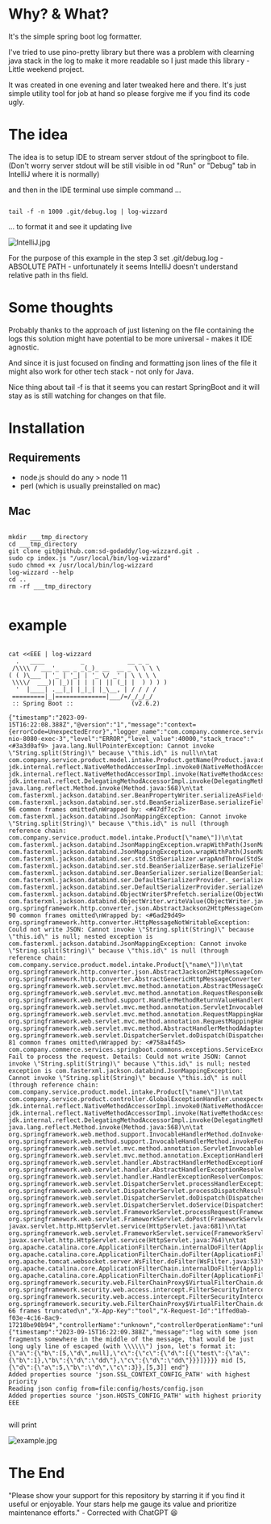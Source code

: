 
# Why? & What?

It's the simple spring boot log formatter.

I've tried to use pino-pretty library but there was a problem with clearning java stack in the log to make it more readable so I just made this library - Little weekend project.

It was created in one evening and later tweaked here and there. It's just simple utility tool for job at hand so please forgive me if you find its code ugly.


# The idea

The idea is to setup IDE to stream server stdout of the springboot to file. (Don't worry server stdout will be still visible in od "Run" or "Debug" tab in IntelliJ where it is normally)

and then in the IDE terminal use simple command ...

```

tail -f -n 1000 .git/debug.log | log-wizzard

```

... to format it and see it updating live

![IntelliJ.jpg](IntelliJ.jpg)

For the purpose of this example in the step 3 set .git/debug.log - ABSOLUTE PATH - unfortunately it seems IntelliJ doesn't understand relative path in ths field.

# Some thoughts

Probably thanks to the approach of just listening on the file containing the logs this solution might have potential to be more universal - makes it IDE agnostic.

And since it is just focused on finding and formatting json lines of the file it might also work for other tech stack - not only for Java.

Nice thing about tail -f is that it seems you can restart SpringBoot and it will stay as is still watching for changes on that file.


# Installation

## Requirements

- node.js should do any > node 11
- perl (which is usually preinstalled on mac)

## Mac

```

mkdir ___tmp_directory
cd ___tmp_directory
git clone git@github.com:sd-godaddy/log-wizzard.git .
sudo cp index.js "/usr/local/bin/log-wizzard"
sudo chmod +x /usr/local/bin/log-wizzard
log-wizzard --help
cd ..
rm -rf ___tmp_directory


```


# example

```

cat <<EEE | log-wizzard 
  .   ____          _            __ _ _
 /\\\\ / ___'_ __ _ _(_)_ __  __ _ \ \ \ \ 
( ( )\___ | '_ | '_| | '_ \/ _' | \ \ \ \ 
 \\\\/  ___)| |_)| | | | | || (_| |  ) ) ) ) 
  '  |____| .__|_| |_|_| |_\__, | / / / /
 =========|_|==============|___/=/_/_/_/
 :: Spring Boot ::                (v2.6.2)

{"timestamp":"2023-09-15T16:22:08.388Z","@version":"1","message":"context={errorCode=UnexpectedError}","logger_name":"com.company.commerce.services.springboot.commons.exceptions.ErrorLogUtils","thread_name":"http-nio-8080-exec-3","level":"ERROR","level_value":40000,"stack_trace":"<#3a3d0af9> java.lang.NullPointerException: Cannot invoke \"String.split(String)\" because \"this.id\" is null\n\tat com.company.service.product.model.intake.Product.getName(Product.java:64)\n\tat jdk.internal.reflect.NativeMethodAccessorImpl.invoke0(NativeMethodAccessorImpl.java)\n\tat jdk.internal.reflect.NativeMethodAccessorImpl.invoke(NativeMethodAccessorImpl.java:77)\n\tat jdk.internal.reflect.DelegatingMethodAccessorImpl.invoke(DelegatingMethodAccessorImpl.java:43)\n\tat java.lang.reflect.Method.invoke(Method.java:568)\n\tat com.fasterxml.jackson.databind.ser.BeanPropertyWriter.serializeAsField(BeanPropertyWriter.java:689)\n\tat com.fasterxml.jackson.databind.ser.std.BeanSerializerBase.serializeFields(BeanSerializerBase.java:774)\n\t... 96 common frames omitted\nWrapped by: <#47df7cc7> com.fasterxml.jackson.databind.JsonMappingException: Cannot invoke \"String.split(String)\" because \"this.id\" is null (through reference chain: com.company.service.product.model.intake.Product[\"name\"])\n\tat com.fasterxml.jackson.databind.JsonMappingException.wrapWithPath(JsonMappingException.java:392)\n\tat com.fasterxml.jackson.databind.JsonMappingException.wrapWithPath(JsonMappingException.java:351)\n\tat com.fasterxml.jackson.databind.ser.std.StdSerializer.wrapAndThrow(StdSerializer.java:316)\n\tat com.fasterxml.jackson.databind.ser.std.BeanSerializerBase.serializeFields(BeanSerializerBase.java:782)\n\tat com.fasterxml.jackson.databind.ser.BeanSerializer.serialize(BeanSerializer.java:178)\n\tat com.fasterxml.jackson.databind.ser.DefaultSerializerProvider._serialize(DefaultSerializerProvider.java:480)\n\tat com.fasterxml.jackson.databind.ser.DefaultSerializerProvider.serializeValue(DefaultSerializerProvider.java:319)\n\tat com.fasterxml.jackson.databind.ObjectWriter$Prefetch.serialize(ObjectWriter.java:1518)\n\tat com.fasterxml.jackson.databind.ObjectWriter.writeValue(ObjectWriter.java:1007)\n\tat org.springframework.http.converter.json.AbstractJackson2HttpMessageConverter.writeInternal(AbstractJackson2HttpMessageConverter.java:454)\n\t... 90 common frames omitted\nWrapped by: <#6ad29d49> org.springframework.http.converter.HttpMessageNotWritableException: Could not write JSON: Cannot invoke \"String.split(String)\" because \"this.id\" is null; nested exception is com.fasterxml.jackson.databind.JsonMappingException: Cannot invoke \"String.split(String)\" because \"this.id\" is null (through reference chain: com.company.service.product.model.intake.Product[\"name\"])\n\tat org.springframework.http.converter.json.AbstractJackson2HttpMessageConverter.writeInternal(AbstractJackson2HttpMessageConverter.java:463)\n\tat org.springframework.http.converter.AbstractGenericHttpMessageConverter.write(AbstractGenericHttpMessageConverter.java:104)\n\tat org.springframework.web.servlet.mvc.method.annotation.AbstractMessageConverterMethodProcessor.writeWithMessageConverters(AbstractMessageConverterMethodProcessor.java:290)\n\tat org.springframework.web.servlet.mvc.method.annotation.RequestResponseBodyMethodProcessor.handleReturnValue(RequestResponseBodyMethodProcessor.java:183)\n\tat org.springframework.web.method.support.HandlerMethodReturnValueHandlerComposite.handleReturnValue(HandlerMethodReturnValueHandlerComposite.java:78)\n\tat org.springframework.web.servlet.mvc.method.annotation.ServletInvocableHandlerMethod.invokeAndHandle(ServletInvocableHandlerMethod.java:135)\n\tat org.springframework.web.servlet.mvc.method.annotation.RequestMappingHandlerAdapter.invokeHandlerMethod(RequestMappingHandlerAdapter.java:895)\n\tat org.springframework.web.servlet.mvc.method.annotation.RequestMappingHandlerAdapter.handleInternal(RequestMappingHandlerAdapter.java:808)\n\tat org.springframework.web.servlet.mvc.method.AbstractHandlerMethodAdapter.handle(AbstractHandlerMethodAdapter.java:87)\n\tat org.springframework.web.servlet.DispatcherServlet.doDispatch(DispatcherServlet.java:1067)\n\t... 81 common frames omitted\nWrapped by: <#758a4f45> com.company.commerce.services.springboot.commons.exceptions.ServiceException: Fail to process the request. Details: Could not write JSON: Cannot invoke \"String.split(String)\" because \"this.id\" is null; nested exception is com.fasterxml.jackson.databind.JsonMappingException: Cannot invoke \"String.split(String)\" because \"this.id\" is null (through reference chain: com.company.service.product.model.intake.Product[\"name\"])\n\tat com.company.service.product.controller.GlobalExceptionHandler.unexpectedErrorExceptionHandler(GlobalExceptionHandler.java:74)\n\tat jdk.internal.reflect.NativeMethodAccessorImpl.invoke0(NativeMethodAccessorImpl.java)\n\tat jdk.internal.reflect.NativeMethodAccessorImpl.invoke(NativeMethodAccessorImpl.java:77)\n\tat jdk.internal.reflect.DelegatingMethodAccessorImpl.invoke(DelegatingMethodAccessorImpl.java:43)\n\tat java.lang.reflect.Method.invoke(Method.java:568)\n\tat org.springframework.web.method.support.InvocableHandlerMethod.doInvoke(InvocableHandlerMethod.java:205)\n\tat org.springframework.web.method.support.InvocableHandlerMethod.invokeForRequest(InvocableHandlerMethod.java:150)\n\tat org.springframework.web.servlet.mvc.method.annotation.ServletInvocableHandlerMethod.invokeAndHandle(ServletInvocableHandlerMethod.java:117)\n\tat org.springframework.web.servlet.mvc.method.annotation.ExceptionHandlerExceptionResolver.doResolveHandlerMethodException(ExceptionHandlerExceptionResolver.java:428)\n\tat org.springframework.web.servlet.handler.AbstractHandlerMethodExceptionResolver.doResolveException(AbstractHandlerMethodExceptionResolver.java:75)\n\tat org.springframework.web.servlet.handler.AbstractHandlerExceptionResolver.resolveException(AbstractHandlerExceptionResolver.java:142)\n\tat org.springframework.web.servlet.handler.HandlerExceptionResolverComposite.resolveException(HandlerExceptionResolverComposite.java:80)\n\tat org.springframework.web.servlet.DispatcherServlet.processHandlerException(DispatcherServlet.java:1327)\n\tat org.springframework.web.servlet.DispatcherServlet.processDispatchResult(DispatcherServlet.java:1138)\n\tat org.springframework.web.servlet.DispatcherServlet.doDispatch(DispatcherServlet.java:1084)\n\tat org.springframework.web.servlet.DispatcherServlet.doService(DispatcherServlet.java:963)\n\tat org.springframework.web.servlet.FrameworkServlet.processRequest(FrameworkServlet.java:1006)\n\tat org.springframework.web.servlet.FrameworkServlet.doPost(FrameworkServlet.java:909)\n\tat javax.servlet.http.HttpServlet.service(HttpServlet.java:681)\n\tat org.springframework.web.servlet.FrameworkServlet.service(FrameworkServlet.java:883)\n\tat javax.servlet.http.HttpServlet.service(HttpServlet.java:764)\n\tat org.apache.catalina.core.ApplicationFilterChain.internalDoFilter(ApplicationFilterChain.java:227)\n\tat org.apache.catalina.core.ApplicationFilterChain.doFilter(ApplicationFilterChain.java:162)\n\tat org.apache.tomcat.websocket.server.WsFilter.doFilter(WsFilter.java:53)\n\tat org.apache.catalina.core.ApplicationFilterChain.internalDoFilter(ApplicationFilterChain.java:189)\n\tat org.apache.catalina.core.ApplicationFilterChain.doFilter(ApplicationFilterChain.java:162)\n\tat org.springframework.security.web.FilterChainProxy$VirtualFilterChain.doFilter(FilterChainProxy.java:327)\n\tat org.springframework.security.web.access.intercept.FilterSecurityInterceptor.invoke(FilterSecurityInterceptor.java:115)\n\tat org.springframework.security.web.access.intercept.FilterSecurityInterceptor.doFilter(FilterSecurityInterceptor.java:81)\n\tat org.springframework.security.web.FilterChainProxy$VirtualFilterChain.doFilter(FilterChainProxy.java:336)\n\t... 66 frames truncated\n","X-App-Key":"tool","X-Request-Id":"1ffed0ab-f03e-4c16-8ac9-17218be90b94","controllerName":"unknown","controllerOperationName":"unknown","errorCode":"UnexpectedError"}
{"timestamp":"2023-09-15T16:22:09.388Z","message":"log with some json fragments somewhere in the middle of the message, that would be just long ugly line of escaped (with \\\\\\") json, let's format it: {\"a\":{\"b\":[5,\"d\",null],\"c\":{\"c\":{\"d\":[{\"test\":{\"a\":{\"b\":1},\"b\":{\"d\":\"dd\"},\"c\":{\"d\":\"dd\"}}}]}}}} mid [5,{\"d\":{\"a\":5,\"b\":\"d\",\"c\":3}},[5,3]] end"}
Added properties source 'json.SSL_CONTEXT_CONFIG_PATH' with highest priority
Reading json config from=file:config/hosts/config.json
Added properties source 'json.HOSTS_CONFIG_PATH' with highest priority
EEE


```

will print

![example.jpg](example.jpg)

# The End

"Please show your support for this repository by starring it if you find it useful or enjoyable. Your stars help me gauge its value and prioritize maintenance efforts." - Corrected with ChatGPT 😆
